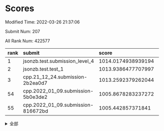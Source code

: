 # Scores

Modified Time: 2022-03-26 21:37:06

Submit Num: 207

All Rank Num: 422577

| rank |               submit               |       score        |       sigma        | pk_num |
| :--- | :--------------------------------- | :----------------- | :----------------- | :----- |
| 1    | jsonzb.test.submission_level_4     | 1014.0174938939194 | 0.8227217545485066 | 8164   |
| 2    | jsonzb.test.test_1                 | 1013.9386477707997 | 0.824699069441399  | 8169   |
| 3    | cpp.21_12_24.submission-2b2ea0d7   | 1013.2592379262044 | 0.8020989889998208 | 8169   |
| 54   | cpp.2022_01_09.submission-5b0e3de2 | 1005.8678283237272 | 0.7150814825645573 | 8163   |
| 55   | cpp.2022_01_09.submission-816672bd | 1005.442857371841  | 0.7214729527534277 | 8166   |


<details>
<summary>全部</summary>

| rank |                 submit                 |       score        |       sigma        | pk_num |
| :--- | :------------------------------------- | :----------------- | :----------------- | :----- |
| 1    | jsonzb.test.submission_level_4         | 1014.0174938939194 | 0.8227217545485066 | 8164   |
| 2    | jsonzb.test.test_1                     | 1013.9386477707997 | 0.824699069441399  | 8169   |
| 3    | cpp.21_12_24.submission-2b2ea0d7       | 1013.2592379262044 | 0.8020989889998208 | 8169   |
| 4    | gobigger.level_3.submission_level_3_48 | 1011.6948414715707 | 0.7771232108847596 | 8164   |
| 5    | gobigger.level_3.submission_level_3_11 | 1011.6728251084625 | 0.7506851652899783 | 8168   |
| 6    | gobigger.level_3.submission_level_3_2  | 1011.5070755497804 | 0.7796963602689246 | 8165   |
| 7    | gobigger.level_3.submission_level_3_19 | 1011.2854384645253 | 0.7954129205948147 | 8162   |
| 8    | gobigger.level_3.submission_level_3_29 | 1011.2610735606692 | 0.7725382617518273 | 8166   |
| 9    | gobigger.level_3.submission_level_3_30 | 1011.1586969075734 | 0.7722398028051529 | 8163   |
| 10   | gobigger.level_3.submission_level_3_3  | 1010.6882731922291 | 0.747864869672831  | 8167   |
| 11   | gobigger.level_3.submission_level_3_21 | 1010.6730782109797 | 0.7342689146307021 | 8169   |
| 12   | gobigger.level_3.submission_level_3_13 | 1010.6258746124811 | 0.7487290629097566 | 8171   |
| 13   | gobigger.level_3.submission_level_3_26 | 1010.5683632651977 | 0.7750567144989076 | 8161   |
| 14   | gobigger.level_3.submission_level_3_43 | 1010.5622169132813 | 0.7742022232821237 | 8170   |
| 15   | gobigger.level_3.submission_level_3_0  | 1010.5278868749049 | 0.7556586250476078 | 8165   |
| 16   | gobigger.level_3.submission_level_3_39 | 1010.4019087723142 | 0.749698944558463  | 8167   |
| 17   | gobigger.level_3.submission_level_3_6  | 1010.3888444618406 | 0.7579968724278651 | 8171   |
| 18   | gobigger.level_3.submission_level_3_14 | 1010.3581566579576 | 0.7594511020300357 | 8164   |
| 19   | gobigger.level_3.submission_level_3_31 | 1010.2520421270173 | 0.7591991658070669 | 8164   |
| 20   | gobigger.level_3.submission_level_3_38 | 1010.2413385926199 | 0.7625800100035459 | 8164   |
| 21   | gobigger.level_3.submission_level_3_25 | 1010.2106003528406 | 0.7681304309633695 | 8169   |
| 22   | gobigger.level_3.submission_level_3_5  | 1010.172276632771  | 0.7662256628263563 | 8167   |
| 23   | gobigger.level_3.submission_level_3_18 | 1010.1719285247607 | 0.7407960367442926 | 8164   |
| 24   | gobigger.level_3.submission_level_3_37 | 1009.9204542620154 | 0.7324616594891041 | 8166   |
| 25   | gobigger.level_3.submission_level_3_42 | 1009.9085770069877 | 0.7547614336809333 | 8161   |
| 26   | gobigger.level_3.submission_level_3_33 | 1009.9019917908263 | 0.7733572085362881 | 8164   |
| 27   | gobigger.level_3.submission_level_3_40 | 1009.8573450068453 | 0.7542037958213768 | 8167   |
| 28   | gobigger.level_3.submission_level_3_49 | 1009.8449540780916 | 0.7670822202119819 | 8168   |
| 29   | gobigger.level_3.submission_level_3_44 | 1009.8346837527162 | 0.74535758813736   | 8166   |
| 30   | gobigger.level_3.submission_level_3_46 | 1009.8326263086549 | 0.7643863202848014 | 8167   |
| 31   | gobigger.level_3.submission_level_3_45 | 1009.8121411778486 | 0.7408301962621173 | 8166   |
| 32   | gobigger.level_3.submission_level_3_9  | 1009.7504738359974 | 0.7691743713859273 | 8169   |
| 33   | gobigger.level_3.submission_level_3_17 | 1009.7422695394542 | 0.748070068626235  | 8162   |
| 34   | gobigger.level_3.submission_level_3_7  | 1009.6468501219911 | 0.7617831112302492 | 8171   |
| 35   | gobigger.level_3.submission_level_3_20 | 1009.6122189406924 | 0.7428416148573549 | 8168   |
| 36   | gobigger.level_3.submission_level_3_47 | 1009.6116171525371 | 0.7600516636236624 | 8160   |
| 37   | gobigger.level_3.submission_level_3_16 | 1009.5529735095482 | 0.7538359492037003 | 8167   |
| 38   | gobigger.level_3.submission_level_3_36 | 1009.5311506526784 | 0.7338355943214511 | 8170   |
| 39   | gobigger.level_3.submission_level_3_4  | 1009.4454736844001 | 0.756486109979216  | 8161   |
| 40   | gobigger.level_3.submission_level_3_27 | 1009.3911677566662 | 0.7528673022466077 | 8168   |
| 41   | gobigger.level_3.submission_level_3_41 | 1009.3820543499447 | 0.7626249903077605 | 8165   |
| 42   | gobigger.level_3.submission_level_3_15 | 1009.2290305887307 | 0.7483134192195399 | 8163   |
| 43   | gobigger.level_3.submission_level_3_23 | 1009.2268845206777 | 0.7258667136130228 | 8166   |
| 44   | gobigger.level_3.submission_level_3_32 | 1009.1459544562001 | 0.7727987572123777 | 8161   |
| 45   | gobigger.level_3.submission_level_3_1  | 1009.0826329447933 | 0.754543381280565  | 8167   |
| 46   | gobigger.level_3.submission_level_3_8  | 1008.9926427821756 | 0.7470128212968659 | 8168   |
| 47   | gobigger.level_3.submission_level_3_24 | 1008.9777086266151 | 0.749617951334872  | 8168   |
| 48   | gobigger.level_3.submission_level_3_12 | 1008.946256062421  | 0.7626982657729274 | 8166   |
| 49   | gobigger.level_3.submission_level_3_22 | 1008.8832341756355 | 0.7518043572954417 | 8165   |
| 50   | gobigger.level_3.submission_level_3_10 | 1008.6758427261661 | 0.7353996686684    | 8167   |
| 51   | gobigger.level_3.submission_level_3_35 | 1008.6115268298176 | 0.7376323189351319 | 8168   |
| 52   | gobigger.level_3.submission_level_3_28 | 1007.9049913013521 | 0.731252200328257  | 8167   |
| 53   | gobigger.level_3.submission_level_3_34 | 1007.6045199412619 | 0.7352310064700204 | 8164   |
| 54   | cpp.2022_01_09.submission-5b0e3de2     | 1005.8678283237272 | 0.7150814825645573 | 8163   |
| 55   | cpp.2022_01_09.submission-816672bd     | 1005.442857371841  | 0.7214729527534277 | 8166   |
| 56   | gobigger.level_1.submission_level_1_2  | 1004.6615709348386 | 0.7232512362286893 | 8168   |
| 57   | gobigger.level_1.submission_level_1_41 | 1004.6174432402214 | 0.7162003760926993 | 8169   |
| 58   | gobigger.level_1.submission_level_1_28 | 1004.5793765954008 | 0.727049823249053  | 8168   |
| 59   | gobigger.level_1.submission_level_1_32 | 1004.443786145081  | 0.7168531667304674 | 8168   |
| 60   | gobigger.level_1.submission_level_1_34 | 1004.3779249964987 | 0.7131016631357584 | 8156   |
| 61   | gobigger.level_1.submission_level_1_27 | 1004.2394017146277 | 0.7061579122518602 | 8173   |
| 62   | gobigger.level_1.submission_level_1_1  | 1004.1756237116871 | 0.7158958882360097 | 8171   |
| 63   | gobigger.level_1.submission_level_1_15 | 1004.1600116404724 | 0.7259578463664282 | 8171   |
| 64   | gobigger.level_1.submission_level_1_3  | 1004.1579569313636 | 0.724286228354712  | 8162   |
| 65   | gobigger.level_1.submission_level_1_14 | 1004.1309228312153 | 0.7115034262429769 | 8164   |
| 66   | gobigger.level_1.submission_level_1_7  | 1004.0627208355787 | 0.7381098979066155 | 8168   |
| 67   | gobigger.level_1.submission_level_1_43 | 1004.003207065958  | 0.7232479329444681 | 8164   |
| 68   | gobigger.level_1.submission_level_1_22 | 1003.9935693021762 | 0.7186910944474251 | 8161   |
| 69   | gobigger.level_1.submission_level_1_13 | 1003.9325493495353 | 0.7258939814694892 | 8163   |
| 70   | gobigger.level_1.submission_level_1_8  | 1003.7946379135789 | 0.7144322914628152 | 8168   |
| 71   | gobigger.level_1.submission_level_1_11 | 1003.6277874684387 | 0.7232083708921015 | 8165   |
| 72   | gobigger.level_1.submission_level_1_20 | 1003.6216378670047 | 0.7267659739876055 | 8170   |
| 73   | gobigger.level_1.submission_level_1_47 | 1003.5847501917243 | 0.7113545117359262 | 8171   |
| 74   | gobigger.level_1.submission_level_1_19 | 1003.5508516796099 | 0.7237804381385299 | 8159   |
| 75   | gobigger.level_1.submission_level_1_18 | 1003.532442012188  | 0.7156298703888316 | 8161   |
| 76   | gobigger.level_1.submission_level_1_29 | 1003.3629534522014 | 0.710080619635389  | 8169   |
| 77   | gobigger.level_1.submission_level_1_10 | 1003.332609962246  | 0.725552821371505  | 8168   |
| 78   | gobigger.level_1.submission_level_1_33 | 1003.2900673536118 | 0.7135028766628587 | 8164   |
| 79   | gobigger.level_1.submission_level_1_30 | 1003.2558006797753 | 0.7117488542541197 | 8170   |
| 80   | gobigger.level_1.submission_level_1_46 | 1003.2521043101953 | 0.713054895737771  | 8159   |
| 81   | gobigger.level_1.submission_level_1_23 | 1003.1926303371056 | 0.719727086099109  | 8168   |
| 82   | gobigger.level_1.submission_level_1_9  | 1003.1849470966563 | 0.7133256565707901 | 8166   |
| 83   | gobigger.level_1.submission_level_1_40 | 1003.1620989357201 | 0.7035260039970599 | 8165   |
| 84   | gobigger.level_1.submission_level_1_5  | 1003.1572498513708 | 0.7139954744028489 | 8167   |
| 85   | gobigger.level_1.submission_level_1_49 | 1003.0987988647943 | 0.7168967282314047 | 8166   |
| 86   | gobigger.level_1.submission_level_1_35 | 1003.0651711732543 | 0.7260966156954153 | 8172   |
| 87   | gobigger.level_1.submission_level_1_26 | 1003.0286112047933 | 0.7144437761136894 | 8163   |
| 88   | gobigger.level_1.submission_level_1_42 | 1002.9735714241272 | 0.7163947404095493 | 8169   |
| 89   | gobigger.level_1.submission_level_1_24 | 1002.9501416352325 | 0.7205903466014061 | 8171   |
| 90   | gobigger.level_1.submission_level_1_21 | 1002.9415394052446 | 0.7123124853398807 | 8166   |
| 91   | gobigger.level_1.submission_level_1_39 | 1002.8820934480216 | 0.7103534586731772 | 8162   |
| 92   | gobigger.level_1.submission_level_1_17 | 1002.8288557964926 | 0.7066957419665976 | 8166   |
| 93   | gobigger.level_1.submission_level_1_38 | 1002.7572811380461 | 0.7188952082112569 | 8166   |
| 94   | gobigger.level_1.submission_level_1_0  | 1002.7323533013707 | 0.7087442802938597 | 8171   |
| 95   | gobigger.level_1.submission_level_1_48 | 1002.7188742703476 | 0.7163423641817899 | 8165   |
| 96   | gobigger.level_1.submission_level_1_45 | 1002.6651406925504 | 0.711010099983854  | 8163   |
| 97   | gobigger.level_1.submission_level_1_37 | 1002.4618746238211 | 0.7116970502460456 | 8165   |
| 98   | gobigger.level_1.submission_level_1_44 | 1002.4581036068749 | 0.712285144176807  | 8169   |
| 99   | gobigger.level_1.submission_level_1_25 | 1002.4430591273647 | 0.7075302857884659 | 8166   |
| 100  | gobigger.level_1.submission_level_1_36 | 1002.3802291198293 | 0.7237992259606448 | 8159   |
| 101  | gobigger.level_1.submission_level_1_16 | 1002.3120143675693 | 0.7093590176531852 | 8168   |
| 102  | gobigger.level_1.submission_level_1_6  | 1002.3052409421804 | 0.7133726834645834 | 8171   |
| 103  | gobigger.level_1.submission_level_1_4  | 1001.912870517226  | 0.7133225059927456 | 8169   |
| 104  | gobigger.level_1.submission_level_1_31 | 1001.8733342516796 | 0.7222539472876994 | 8163   |
| 105  | gobigger.level_1.submission_level_1_12 | 1001.5977947062244 | 0.7110571939579431 | 8164   |
| 106  | gobigger.random.submission_random_19   | 997.3303510001666  | 0.7150075994430783 | 8166   |
| 107  | gobigger.random.submission_random_28   | 997.2306386972251  | 0.7180633797636815 | 8167   |
| 108  | gobigger.random.submission_random_30   | 997.1336582443498  | 0.7031585151498652 | 8163   |
| 109  | gobigger.random.submission_random_44   | 997.1106654795412  | 0.6986411243979729 | 8168   |
| 110  | gobigger.random.submission_random_25   | 997.0322082835322  | 0.7070235888049172 | 8166   |
| 111  | gobigger.random.submission_random_35   | 996.9591370507882  | 0.7081322189146587 | 8164   |
| 112  | gobigger.random.submission_random_47   | 996.8962797763556  | 0.7084988262736859 | 8163   |
| 113  | gobigger.random.submission_random_5    | 996.7633719151115  | 0.7126161393246265 | 8158   |
| 114  | gobigger.random.submission_random_20   | 996.7165631321178  | 0.7073256384650699 | 8167   |
| 115  | gobigger.random.submission_random_27   | 996.6199713422291  | 0.7002825594664063 | 8164   |
| 116  | gobigger.random.submission_random_11   | 996.6037143575813  | 0.7224130913226793 | 8169   |
| 117  | gobigger.random.submission_random_6    | 996.5669869897672  | 0.7098810190779841 | 8168   |
| 118  | gobigger.random.submission_random_36   | 996.5321067964499  | 0.7192717470405217 | 8165   |
| 119  | gobigger.random.submission_random_14   | 996.5181616770303  | 0.7094728603895036 | 8165   |
| 120  | gobigger.random.submission_random_41   | 996.5160059883325  | 0.7217869456472512 | 8166   |
| 121  | gobigger.random.submission_random_16   | 996.4754209205291  | 0.7141179720115147 | 8166   |
| 122  | gobigger.random.submission_random_45   | 996.3184733485655  | 0.707303123150068  | 8165   |
| 123  | gobigger.random.submission_random_38   | 996.2966423017535  | 0.7114223897896018 | 8168   |
| 124  | gobigger.random.submission_random_0    | 996.2099238210562  | 0.713252309256976  | 8160   |
| 125  | gobigger.random.submission_random_26   | 996.1565721132671  | 0.7153733703682912 | 8166   |
| 126  | gobigger.random.submission_random_40   | 996.1545233237867  | 0.7183442512930651 | 8167   |
| 127  | gobigger.random.submission_random_24   | 996.1224551111129  | 0.6943100946822706 | 8163   |
| 128  | gobigger.random.submission_random_33   | 996.1069177561393  | 0.7182443656932969 | 8165   |
| 129  | gobigger.random.submission_random_21   | 996.0333435984909  | 0.7098138449888474 | 8168   |
| 130  | gobigger.random.submission_random_29   | 996.0261055946337  | 0.7113184085081282 | 8169   |
| 131  | gobigger.random.submission_random_43   | 996.0141057042592  | 0.7135864716367362 | 8166   |
| 132  | gobigger.random.submission_random_34   | 995.9357233565269  | 0.718740612197979  | 8163   |
| 133  | gobigger.random.submission_random_8    | 995.9318733220201  | 0.7038665787394095 | 8163   |
| 134  | gobigger.random.submission_random_10   | 995.9265869136154  | 0.7018861189598334 | 8159   |
| 135  | gobigger.random.submission_random_3    | 995.8825363372343  | 0.7160485087893643 | 8163   |
| 136  | gobigger.random.submission_random_42   | 995.870808286333   | 0.7260800972198549 | 8160   |
| 137  | gobigger.random.submission_random_2    | 995.8261899049272  | 0.7196780307645043 | 8167   |
| 138  | gobigger.random.submission_random_7    | 995.732618256115   | 0.7145107357387078 | 8163   |
| 139  | gobigger.random.submission_random_48   | 995.703641056316   | 0.7060467318201983 | 8165   |
| 140  | gobigger.random.submission_random_37   | 995.6377594936012  | 0.7230327459764975 | 8169   |
| 141  | gobigger.random.submission_random_9    | 995.5603169165689  | 0.7097893601774526 | 8168   |
| 142  | gobigger.random.submission_random_17   | 995.5407936315718  | 0.7086596106396885 | 8168   |
| 143  | gobigger.random.submission_random_12   | 995.5325151501581  | 0.7026640192474664 | 8168   |
| 144  | gobigger.random.submission_random_18   | 995.3990087856829  | 0.7157293930574044 | 8168   |
| 145  | gobigger.random.submission_random_23   | 995.3171559047995  | 0.7080644562554351 | 8168   |
| 146  | gobigger.random.submission_random_1    | 995.3083722460782  | 0.7140640284147463 | 8164   |
| 147  | gobigger.random.submission_random_13   | 995.2424514093254  | 0.6926677407707345 | 8167   |
| 148  | gobigger.random.submission_random_15   | 995.1083849522364  | 0.7228285292859784 | 8172   |
| 149  | gobigger.random.submission_random_4    | 995.1076577280526  | 0.7169557179759962 | 8163   |
| 150  | gobigger.random.submission_random_46   | 995.0218382506007  | 0.7139308158170353 | 8165   |
| 151  | gobigger.random.submission_random_32   | 994.97884404854    | 0.7241039264557234 | 8161   |
| 152  | gobigger.random.submission_random_31   | 994.8631805469554  | 0.7178034133919536 | 8159   |
| 153  | gobigger.random.submission_random_39   | 994.7354624591574  | 0.7187176435473351 | 8166   |
| 154  | gobigger.random.submission_random_22   | 994.6180805674503  | 0.7168934999794102 | 8170   |
| 155  | gobigger.level_2.submission_level_2_22 | 994.2398877713732  | 0.7241466759987616 | 8170   |
| 156  | gobigger.random.submission_random_49   | 994.0921722053254  | 0.7090038644847173 | 8162   |
| 157  | gobigger.level_2.submission_level_2_36 | 993.8355529832389  | 0.7292397857249994 | 8166   |
| 158  | gobigger.level_2.submission_level_2_38 | 993.7047686955348  | 0.7303924052713842 | 8167   |
| 159  | gobigger.level_2.submission_level_2_29 | 993.6802513337618  | 0.7303724937256992 | 8167   |
| 160  | gobigger.level_2.submission_level_2_41 | 993.5077613492132  | 0.7344063253522061 | 8164   |
| 161  | gobigger.level_2.submission_level_2_32 | 993.440508729896   | 0.7424902249794175 | 8165   |
| 162  | gobigger.level_2.submission_level_2_10 | 993.386405911719   | 0.7242653058723417 | 8166   |
| 163  | gobigger.level_2.submission_level_2_1  | 993.3625507819838  | 0.7298089632420086 | 8168   |
| 164  | gobigger.level_2.submission_level_2_43 | 993.3221969614061  | 0.7494407220631594 | 8165   |
| 165  | gobigger.level_2.submission_level_2_6  | 993.257346639846   | 0.7217815148173712 | 8163   |
| 166  | gobigger.level_2.submission_level_2_17 | 993.1807998744563  | 0.7500233905530815 | 8168   |
| 167  | gobigger.level_2.submission_level_2_28 | 993.0995504506965  | 0.7413379618821557 | 8167   |
| 168  | gobigger.level_2.submission_level_2_26 | 993.0679267759168  | 0.7488923591343929 | 8167   |
| 169  | gobigger.level_2.submission_level_2_11 | 992.826368629355   | 0.7434129613466496 | 8166   |
| 170  | gobigger.level_2.submission_level_2_42 | 992.7039464843651  | 0.7276082943735849 | 8157   |
| 171  | gobigger.level_2.submission_level_2_37 | 992.6635507146416  | 0.7469064466479393 | 8163   |
| 172  | gobigger.level_2.submission_level_2_47 | 992.6562221646632  | 0.7387470488999278 | 8165   |
| 173  | gobigger.level_2.submission_level_2_12 | 992.5694058400882  | 0.7386425061003594 | 8166   |
| 174  | gobigger.level_2.submission_level_2_0  | 992.4202341523842  | 0.7389893497621756 | 8166   |
| 175  | gobigger.level_2.submission_level_2_18 | 992.398917636244   | 0.7544470929301076 | 8171   |
| 176  | gobigger.level_2.submission_level_2_5  | 992.3245065691722  | 0.7308560537941936 | 8173   |
| 177  | gobigger.level_2.submission_level_2_13 | 992.2650790864353  | 0.7501262778420448 | 8163   |
| 178  | gobigger.level_2.submission_level_2_19 | 992.0807795712568  | 0.7387141077495192 | 8163   |
| 179  | gobigger.level_2.submission_level_2_33 | 992.062444270455   | 0.7652717129187235 | 8167   |
| 180  | gobigger.level_2.submission_level_2_30 | 992.0421384256024  | 0.7403546284613525 | 8167   |
| 181  | gobigger.level_2.submission_level_2_27 | 992.0203536501721  | 0.7612838837415454 | 8163   |
| 182  | gobigger.level_2.submission_level_2_4  | 991.9994307923466  | 0.7669206618878444 | 8166   |
| 183  | gobigger.level_2.submission_level_2_35 | 991.9071910735204  | 0.7346581172611405 | 8165   |
| 184  | gobigger.level_2.submission_level_2_45 | 991.8567765487959  | 0.7465727112355817 | 8165   |
| 185  | gobigger.level_2.submission_level_2_24 | 991.8400024896285  | 0.7458978449856564 | 8167   |
| 186  | gobigger.level_2.submission_level_2_31 | 991.8373924728783  | 0.7448045869039769 | 8162   |
| 187  | gobigger.level_2.submission_level_2_40 | 991.8349526283504  | 0.7297465352766084 | 8165   |
| 188  | gobigger.level_2.submission_level_2_9  | 991.8050568175726  | 0.7475875778998277 | 8171   |
| 189  | gobigger.level_2.submission_level_2_23 | 991.7630869178639  | 0.7430174373632126 | 8169   |
| 190  | gobigger.level_2.submission_level_2_44 | 991.7279125174537  | 0.7321426230717056 | 8167   |
| 191  | gobigger.level_2.submission_level_2_48 | 991.5478132355297  | 0.7499102804350696 | 8163   |
| 192  | gobigger.level_2.submission_level_2_7  | 991.4527546719974  | 0.7717017513209711 | 8163   |
| 193  | gobigger.level_2.submission_level_2_49 | 991.3600372127285  | 0.7378546725899224 | 8165   |
| 194  | gobigger.level_2.submission_level_2_8  | 991.3364261547919  | 0.770307581166564  | 8168   |
| 195  | gobigger.level_2.submission_level_2_34 | 991.3252137323252  | 0.7523145610484762 | 8165   |
| 196  | gobigger.level_2.submission_level_2_25 | 991.1342437487713  | 0.752957413992476  | 8170   |
| 197  | gobigger.level_2.submission_level_2_2  | 991.0084281444308  | 0.7710673415256551 | 8167   |
| 198  | gobigger.level_2.submission_level_2_39 | 991.0080378487945  | 0.7414747612558704 | 8161   |
| 199  | gobigger.level_2.submission_level_2_15 | 991.0028238072115  | 0.7588343340484461 | 8162   |
| 200  | gobigger.level_2.submission_level_2_14 | 990.9705892604227  | 0.7606342957308985 | 8164   |
| 201  | gobigger.level_2.submission_level_2_3  | 990.9549986142439  | 0.7671538625227539 | 8164   |
| 202  | gobigger.level_2.submission_level_2_20 | 990.8127549465586  | 0.7658097599477729 | 8166   |
| 203  | gobigger.level_2.submission_level_2_21 | 990.7293012541518  | 0.757784263094477  | 8164   |
| 204  | gobigger.level_2.submission_level_2_16 | 990.5443239188476  | 0.7966850835731487 | 8164   |
| 205  | gobigger.level_2.submission_level_2_46 | 990.4903957168926  | 0.7674095106918878 | 8165   |
| 206  | gobigger.none.submission_none_0        | 976.9784128222697  | 1.3834288032556168 | 8163   |
| 207  | gobigger.none.submission_none_1        | 976.5794680239836  | 1.5080784171428605 | 8166   |

</details>